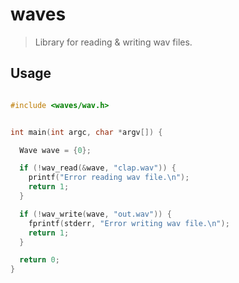 # waves
> Library for reading & writing wav files.

## Usage

``` C

#include <waves/wav.h>


int main(int argc, char *argv[]) {

  Wave wave = {0};

  if (!wav_read(&wave, "clap.wav")) {
    printf("Error reading wav file.\n");
    return 1;
  }

  if (!wav_write(wave, "out.wav")) {
    fprintf(stderr, "Error writing wav file.\n");
    return 1;
  }

  return 0;
}


```

